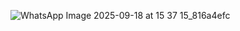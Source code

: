 
![WhatsApp Image 2025-09-18 at 15 37 15_816a4efc](https://github.com/user-attachments/assets/82894222-288a-40ed-86ea-0962a195dbe1)
